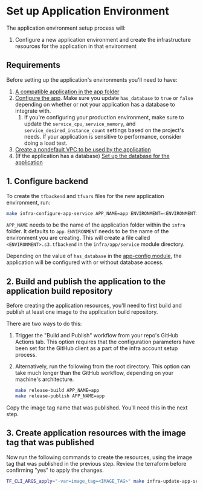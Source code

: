 # Set up Application Environment

The application environment setup process will:

1. Configure a new application environment and create the infrastructure
   resources for the application in that environment

## Requirements

Before setting up the application's environments you'll need to have:

1. [A compatible application in the app folder](https://github.com/navapbc/template-infra/blob/main/template-only-docs/application-requirements.md)
2. [Configure the app](/infra/app/app-config/main.tf). Make sure you update `has_database` to `true` or `false` depending on whether or not your application has a database to integrate with.
   1. If you're configuring your production environment, make sure to update the
      `service_cpu`, `service_memory`, and `service_desired_instance_count`
      settings based on the project's needs. If your application is sensitive to
      performance, consider doing a load test.
3. [Create a nondefault VPC to be used by the application](./set-up-network.md)
4. (If the application has a database) [Set up the database for the application](./set-up-database.md)

## 1. Configure backend

To create the `tfbackend` and `tfvars` files for the new application
environment, run:

```bash
make infra-configure-app-service APP_NAME=app ENVIRONMENT=<ENVIRONMENT>
```

`APP_NAME` needs to be the name of the application folder within the `infra`
folder. It defaults to `app`. `ENVIRONMENT` needs to be the name of the
environment you are creating. This will create a file called
`<ENVIRONMENT>.s3.tfbackend` in the `infra/app/service` module directory.

Depending on the value of `has_database` in the [app-config
module](/infra/app/app-config/main.tf), the application will be configured with
or without database access.

## 2. Build and publish the application to the application build repository

Before creating the application resources, you'll need to first build and
publish at least one image to the application build repository.

There are two ways to do this:

1. Trigger the "Build and Publish" workflow from your repo's GitHub Actions tab.
   This option requires that the configuration parameters have been set for the
   GitHub client as a part of the infra account setup process.
1. Alternatively, run the following from the root directory. This option can
   take much longer than the GitHub workflow, depending on your machine's
   architecture.

    ```bash
    make release-build APP_NAME=app
    make release-publish APP_NAME=app
    ```

Copy the image tag name that was published. You'll need this in the next step.

## 3. Create application resources with the image tag that was published

Now run the following commands to create the resources, using the image tag that
was published in the previous step. Review the terraform before confirming "yes"
to apply the changes.

```bash
TF_CLI_ARGS_apply="-var=image_tag=<IMAGE_TAG>" make infra-update-app-service APP_NAME=app ENVIRONMENT=<ENVIRONMENT>
```

